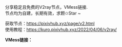 分享稳定且免费的V2ray节点，VMess链接.  
节点均为自建，长期有效，求颗✩Star ~  

获取节点：https://pixivhub.xyz/page/v2.html  
使用教程：https://kuro.pixivhub.xyz/2022/04/06/v2ray/

**VMess链接：**
``
``
``
``
